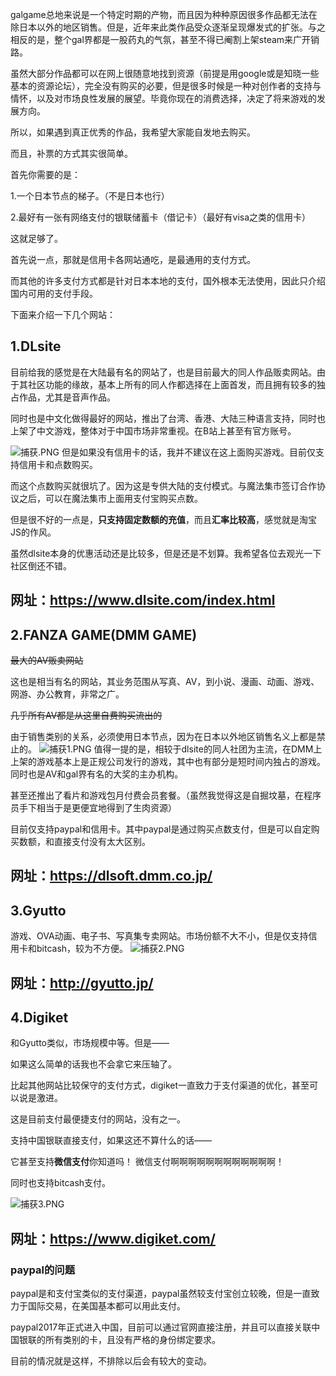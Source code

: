 galgame总地来说是一个特定时期的产物，而且因为种种原因很多作品都无法在除日本以外的地区销售。但是，近年来此类作品受众逐渐呈现爆发式的扩张。与之相反的是，整个gal界都是一股药丸的气氛，甚至不得已阉割上架steam来广开销路。

虽然大部分作品都可以在网上很随意地找到资源（前提是用google或是知晓一些基本的资源论坛），完全没有购买的必要，但是很多时候是一种对创作者的支持与情怀，以及对市场良性发展的展望。毕竟你现在的消费选择，决定了将来游戏的发展方向。

所以，如果遇到真正优秀的作品，我希望大家能自发地去购买。

而且，补票的方式其实很简单。

首先你需要的是：

1.一个日本节点的梯子。（不是日本也行）

2.最好有一张有网络支付的银联储蓄卡（借记卡）（最好有visa之类的信用卡）

这就足够了。

首先说一点，那就是信用卡各网站通吃，是最通用的支付方式。

而其他的许多支付方式都是针对日本本地的支付，国外根本无法使用，因此只介绍国内可用的支付手段。

下面来介绍一下几个网站：

## 1.DLsite
目前给我的感觉是在大陆最有名的网站了，也是目前最大的同人作品贩卖网站。由于其社区功能的缘故，基本上所有的同人作都选择在上面首发，而且拥有较多的独占作品，尤其是音声作品。

同时也是中文化做得最好的网站，推出了台湾、香港、大陆三种语言支持，同时也上架了中文游戏，整体对于中国市场非常重视。在B站上甚至有官方账号。

![捕获.PNG](https://i.loli.net/2020/06/15/CIkbcy5DnuqQjxg.png)
但是如果没有信用卡的话，我并不建议在这上面购买游戏。目前仅支持信用卡和点数购买。

而这个点数购买就很坑了。因为这是专供大陆的支付模式。与魔法集市签订合作协议之后，可以在魔法集市上面用支付宝购买点数。

但是很不好的一点是，**只支持固定数额的充值**，而且**汇率比较高**，感觉就是淘宝JS的作风。

虽然dlsite本身的优惠活动还是比较多，但是还是不划算。我希望各位去观光一下社区倒还不错。
## 网址：https://www.dlsite.com/index.html
## 2.FANZA GAME(DMM GAME)
~~最大的AV贩卖网站~~

这也是相当有名的网站，其业务范围从写真、AV，到小说、漫画、动画、游戏、网游、办公教育，非常之广。

~~几乎所有AV都是从这里自费购买流出的~~

由于销售类别的关系，必须使用日本节点，因为在日本以外地区销售名义上都是禁止的。
![捕获1.PNG](https://i.loli.net/2020/06/15/axI6cdYgGfATCJr.png)
值得一提的是，相较于dlsite的同人社团为主流，在DMM上上架的游戏基本上是正规公司发行的游戏，其中也有部分是短时间内独占的游戏。同时也是AV和gal界有名的大奖的主办机构。

甚至还推出了看片和游戏包月付费会员套餐。（虽然我觉得这是自掘坟墓，在程序员手下相当于是更便宜地得到了生肉资源）

目前仅支持paypal和信用卡。其中paypal是通过购买点数支付，但是可以自定购买数额，和直接支付没有太大区别。
## 网址：https://dlsoft.dmm.co.jp/
## 3.Gyutto
游戏、OVA动画、电子书、写真集专卖网站。市场份额不大不小，但是仅支持信用卡和bitcash，较为不方便。
![捕获2.PNG](https://i.loli.net/2020/06/15/fHqyDbCXYhdONan.png)
## 网址：http://gyutto.jp/
## 4.Digiket
和Gyutto类似，市场规模中等。但是——

如果这么简单的话我也不会拿它来压轴了。

比起其他网站比较保守的支付方式，digiket一直致力于支付渠道的优化，甚至可以说是激进。

这是目前支付最便捷支付的网站，没有之一。

支持中国银联直接支付，如果这还不算什么的话——

它甚至支持**微信支付**你知道吗！
微信支付啊啊啊啊啊啊啊啊啊啊啊啊！

同时也支持bitcash支付。

![捕获3.PNG](https://i.loli.net/2020/06/15/f8U4RQKVxX9hj7L.png)
## 网址：https://www.digiket.com/
### paypal的问题
paypal是和支付宝类似的支付渠道，paypal虽然较支付宝创立较晚，但是一直致力于国际交易，在美国基本都可以用此支付。

paypal2017年正式进入中国，目前可以通过官网直接注册，并且可以直接关联中国银联的所有类别的卡，且没有严格的身份绑定要求。

目前的情况就是这样，不排除以后会有较大的变动。
